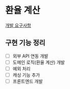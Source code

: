 # 환율 계산
[개발 요구사항](https://github.com/wirebarley/apply/blob/master/coding_test.md)

## 구현 기능 정리

- [ ] 외부 API 연동 개발
- [ ] 도메인 로직(환율 계산) 개발
- [ ] 예외 처리
- [ ] 캐싱 기능 추가
- [ ] 프론트엔드 개발
